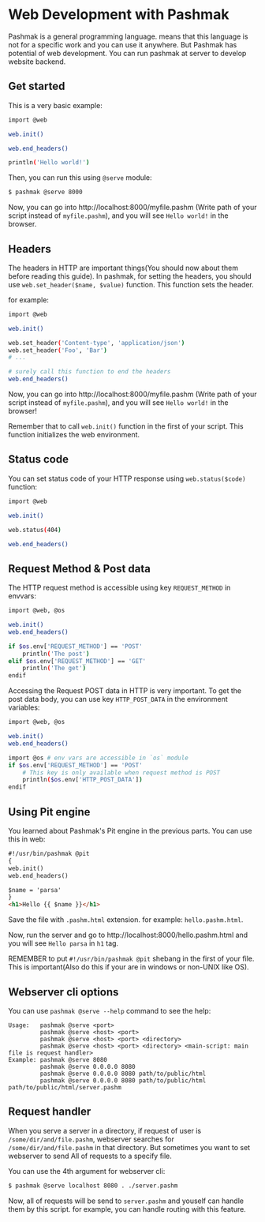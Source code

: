 # Web Development with Pashmak
Pashmak is a general programming language. means that this language is not for a specific work and you can use it anywhere. But Pashmak has potential of web development. You can run pashmak at server to develop website backend.

## Get started
This is a very basic example:

```bash
import @web

web.init()

web.end_headers()

println('Hello world!')
```

Then, you can run this using `@serve` module:

```bash
$ pashmak @serve 8000
```

Now, you can go into http://localhost:8000/myfile.pashm (Write path of your script instead of `myfile.pashm`), and you will see `Hello world!` in the browser.

## Headers
The headers in HTTP are important things(You should now about them before reading this guide). In pashmak, for setting the headers, you should use `web.set_header($name, $value)` function. This function sets the header.

for example:

```bash
import @web

web.init()

web.set_header('Content-type', 'application/json')
web.set_header('Foo', 'Bar')
# ...

# surely call this function to end the headers
web.end_headers()
```

Now, you can go into http://localhost:8000/myfile.pashm (Write path of your script instead of `myfile.pashm`), and you will see `Hello world!` in the browser!

Remember that to call `web.init()` function in the first of your script. This function initializes the web environment.

## Status code
You can set status code of your HTTP response using `web.status($code)` function:

```bash
import @web

web.init()

web.status(404)

web.end_headers()
```

## Request Method & Post data
The HTTP request method is accessible using key `REQUEST_METHOD` in envvars:

```bash
import @web, @os

web.init()
web.end_headers()

if $os.env['REQUEST_METHOD'] == 'POST'
    println('The post')
elif $os.env['REQUEST_METHOD'] == 'GET'
    println('The get')
endif
```

Accessing the Request POST data in HTTP is very important. To get the post data body, you can use key `HTTP_POST_DATA` in the environment variables:

```bash
import @web, @os

web.init()
web.end_headers()

import @os # env vars are accessible in `os` module
if $os.env['REQUEST_METHOD'] == 'POST'
    # This key is only available when request method is POST
    println($os.env['HTTP_POST_DATA'])
endif
```

## Using Pit engine
You learned about Pashmak's Pit engine in the previous parts. You can use this in web:

```html
#!/usr/bin/pashmak @pit
{
web.init()
web.end_headers()

$name = 'parsa'
}
<h1>Hello {{ $name }}</h1>
```

Save the file with `.pashm.html` extension. for example: `hello.pashm.html`.

Now, run the server and go to http://localhost:8000/hello.pashm.html and you will see `Hello parsa` in `h1` tag.

REMEMBER to put `#!/usr/bin/pashmak @pit` shebang in the first of your file. This is important(Also do this if your are in windows or non-UNIX like OS).

## Webserver cli options
You can use `pashmak @serve --help` command to see the help:

```
Usage:   pashmak @serve <port>
         pashmak @serve <host> <port>
         pashmak @serve <host> <port> <directory>
         pashmak @serve <host> <port> <directory> <main-script: main file is request handler>
Example: pashmak @serve 8080
         pashmak @serve 0.0.0.0 8080
         pashmak @serve 0.0.0.0 8080 path/to/public/html
         pashmak @serve 0.0.0.0 8080 path/to/public/html path/to/public/html/server.pashm
```

## Request handler
When you serve a server in a directory, if request of user is `/some/dir/and/file.pashm`, webserver searches for `/some/dir/and/file.pashm` in that directory. But sometimes you want to set webserver to send All of requests to a specify file.

You can use the 4th argument for webserver cli:

```bash
$ pashmak @serve localhost 8080 . ./server.pashm
```

Now, all of requests will be send to `server.pashm` and youself can handle them by this script. for example, you can handle routing with this feature.
